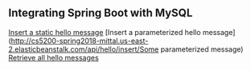 ## Integrating Spring Boot with MySQL

[Insert a static hello message](http://cs5200-spring2018-mittal.us-east-2.elasticbeanstalk.com/api/hello/insert)
[Insert a parameterized hello message](http://cs5200-spring2018-mittal.us-east-2.elasticbeanstalk.com/api/hello/insert/Some parameterized message)
[Retrieve all hello messages](http://cs5200-spring2018-mittal.us-east-2.elasticbeanstalk.com/api/hello/select/all)
